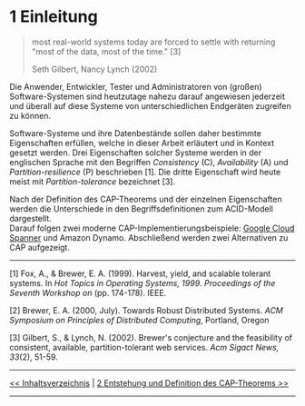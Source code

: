 # 1 Einleitung

> most real-world systems today are forced to settle with returning "most of the data, most of the time." [3]
>
> Seth Gilbert, Nancy Lynch (2002)

Die Anwender, Entwickler, Tester und Administratoren von (großen) Software-Systemen
sind heutzutage nahezu darauf angewiesen jederzeit und überall auf diese Systeme
von unterschiedlichen Endgeräten zugreifen zu können.

Software-Systeme und ihre Datenbestände sollen daher bestimmte Eigenschaften erfüllen,
welche in dieser Arbeit erläutert und in Kontext gesetzt werden.
Drei Eigenschaften solcher Systeme werden in der englischen Sprache mit den
Begriffen *Consistency* (C), *Availability* (A) und *Partition-resilience* (P)
beschrieben [1]. Die dritte Eigenschaft wird heute meist
mit *Partition-tolerance* bezeichnet [3].  

Nach der Definition des CAP-Theorems und der einzelnen Eigenschaften werden
die Unterschiede in den Begriffsdefinitionen zum ACID-Modell dargestellt.  
Darauf folgen zwei moderne CAP-Implementierungsbeispiele:
[Google Cloud Spanner](https://cloud.google.com/spanner/ "Google Cloud Spanner")
und Amazon Dynamo.
Abschließend werden zwei Alternativen zu CAP aufgezeigt.

***
[1] Fox, A., & Brewer, E. A. (1999). Harvest, yield, and scalable tolerant systems. In
*Hot Topics in Operating Systems, 1999*.
*Proceedings of the Seventh Workshop on* (pp. 174-178). IEEE.

[2] Brewer, E. A. (2000, July). Towards Robust Distributed Systems.
*ACM Symposium on Principles of Distributed Computing*, Portland, Oregon

[3] Gilbert, S., & Lynch, N. (2002). Brewer's conjecture and the feasibility of consistent, available, partition-tolerant web services. *Acm Sigact News, 33*(2), 51-59.


***

[<< Inhaltsverzeichnis](README.md) | [2 Entstehung und Definition des CAP-Theorems >>](2_Entstehung_und_Definition_des_CAP-Theorems.md) 

***
